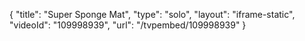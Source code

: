 {
    "title": "Super Sponge Mat",
    "type": "solo",
    "layout": "iframe-static",
    "videoId": "109998939",
    "url": "\/tvpembed\/109998939"
}
